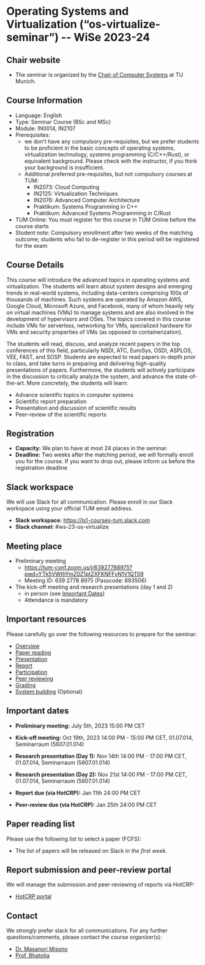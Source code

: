 # Operating Systems and Virtualization (“os-virtualize-seminar”) -- WiSe 2023-24

## Chair website

- The seminar is organized by the [Chair of Computer Systems](https://dse.in.tum.de/) at TU Munich.

## Course Information
- Language: English
- Type: Seminar Course (BSc and MSc)
- Module: IN0014, IN2107
- Prerequisites:
   - we don’t have any compulsory pre-requisites, but we prefer students to be proficient in the basic concepts of operating systems, virtualization technology, systems programming (C/C++/Rust), or equivalent background. Please check with the instructor, if you think your background is insufficient.
   - Additional preferred pre-requisites, but not compulsory courses at TUM:
      - IN2073: Cloud Computing
      - IN2125: Virtualization Techniques
      - IN2076: Advanced Computer Architecture
      - Praktikum: Systems Programming in C++
      - Praktikum: Advanced Systems Programming in C/Rust
- TUM Online: You must register for this course in TUM Online before the course starts
- Student note: Compulsory enrollment after two weeks of the matching outcome; students who fail to de-register in this period will be registered for the exam

## Course Details
This course will introduce the advanced topics in operating systems and virtualization. The students will learn about system designs and emerging trends in real-world systems, including data-centers comprising 100s of thousands of machines. Such systems are operated by Amazon AWS, Google Cloud, Microsoft Azure, and Facebook, many of whom heavily rely on virtual machines (VMs) to manage systems and are also involved in the development of hypervisors and OSes. The topics covered in this course include VMs for serverless, networking for VMs, specialized hardware for VMs and  security properties of VMs (as opposed to containerization).

The students will read, discuss, and analyze recent papers in the top conferences of this field, particularly NSDI, ATC, EuroSys, OSDI, ASPLOS, VEE, FAST, and SOSP. Students are expected to read papers in-depth prior to class, and take turns in preparing and delivering high-quality presentations of papers. Furthermore, the students will actively participate in the discussion to critically analyze the system, and advance the state-of-the-art. More concretely, the students will learn:
- Advance scientific topics in computer systems
- Scientific report preparation 
- Presentation and discussion of scientific results
- Peer-review of the scientific reports

## Registration

- **Capacity:** We plan to have at most 24 places in the seminar.
- **Deadline:** Two weeks after the matching period, we will formally enroll you for the course. If you want to drop out, please inform us before the registration deadline

## Slack workspace

We will use Slack for all communication. Please enroll in our Slack workspace using your official TUM email address.

- **Slack workspace:** https://ls1-courses-tum.slack.com
- **Slack channel:** #ws-23-os-virtualize

## Meeting place

- Preliminary meeting
   - https://tum-conf.zoom.us/j/63927788975?pwd=YTk5VWthYmZ0Z1ptZXFKNFFyN1V1QT09
   - Meeting ID: 639 2778 8975 (Passcode: 693506)
- The kick-off meeting and research presentations (day 1 and 2)
   - in person (see [Important Dates](#important-dates))
   - Attendance is mandatory

## Important resources

Please carefully go over the following resources to prepare for the seminar:

- [Overview](docs/os-virtualize-overview.pdf)
- [Paper reading](docs/paper-reading.pdf)
- [Presentation](docs/presentation.pdf)
- [Report](docs/report.pdf)
- [Participation](docs/participation.pdf)
- [Peer reviewing](docs/peer-review.pdf)
- [Grading](docs/grading.pdf)
- [System building](docs/system-building.pdf) (Optional)

## Important dates

- **Preliminary meeting:** July 5th, 2023 15:00 PM CET

- **Kick-off meeting:** Oct 19th, 2023 14:00 PM - 15:00 PM CET, 01.07.014, Seminarraum (5607.01.014)

- **Research presentation (Day 1):** Nov 14th 14:00 PM - 17:00 PM CET, 01.07.014, Seminarraum (5607.01.014)

- **Research presentation (Day 2):** Nov 21st 14:00 PM - 17:00 PM CET, 01.07.014, Seminarraum (5607.01.014)

- **Report due (via HotCRP):** Jan 11th 24:00 PM CET

- **Peer-review due (via HotCRP):** Jan 25th 24:00 PM CET


## Paper reading list

Please use the following list to select a paper (FCFS):

- The list of papers will be released on Slack *in the first week*.


## Report submission and peer-review portal

We will manage the submission and peer-reviewing of reports via HotCRP:

- [HotCRP portal](https://tum-ss2021.hotcrp.com/)


## Contact

We *strongly* prefer slack for all communications. For any further questions/comments, please contact the course organizer(s):
- [Dr. Masanori Misono](https://mmisono.github.io/)
- [Prof. Bhatotia](https://dse.in.tum.de/bhatotia/)


